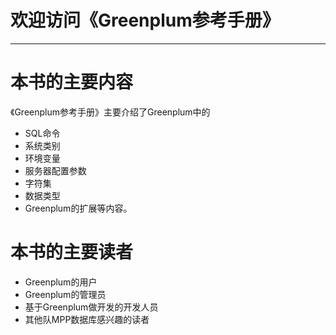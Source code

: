 欢迎访问《Greenplum参考手册》
===========================

***

本书的主要内容
=============

《Greenplum参考手册》主要介绍了Greenplum中的
* SQL命令
* 系统类别
* 环境变量
* 服务器配置参数
* 字符集
* 数据类型
* Greenplum的扩展等内容。

本书的主要读者
=============
* Greenplum的用户
* Greenplum的管理员
* 基于Greenplum做开发的开发人员
* 其他队MPP数据库感兴趣的读者
